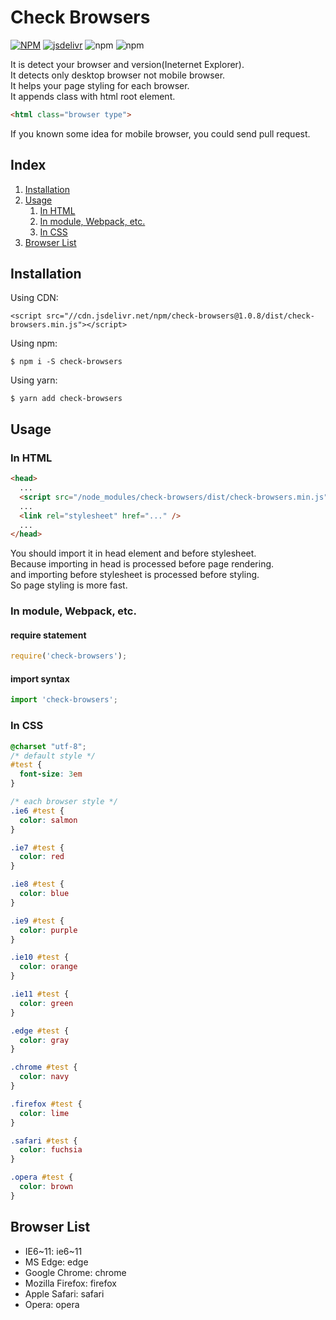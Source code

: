 # Check Browsers
[![NPM](https://nodei.co/npm/check-browsers.png)](https://www.npmjs.com/package/check-browsers)
[![jsdelivr](https://img.shields.io/badge/cdn-v1.0.4-ff69b4.svg)](https://www.jsdelivr.com/projects/check-browsers)
![npm](https://img.shields.io/npm/dt/check-browsers.svg?style=plastic)
![npm](https://img.shields.io/npm/v/check-browsers.svg?style=plastic)
  
It is detect your browser and version(Ineternet Explorer).  
It detects only desktop browser not mobile browser.  
It helps your page styling for each browser.  
It appends class with html root element.  
```html
<html class="browser type">
```
If you known some idea for mobile browser, you could send pull request.

## Index
1. [Installation](#installation)
2. [Usage](#usage)
    1. [In HTML](#in-html)
    2. [In module, Webpack, etc.](#in-module-webpack-etc)
    3. [In CSS](#in-css)
3. [Browser List](#browser-list)

## Installation
Using CDN: 
```
<script src="//cdn.jsdelivr.net/npm/check-browsers@1.0.8/dist/check-browsers.min.js"></script>
```
Using npm:
```
$ npm i -S check-browsers
```
Using yarn:
```
$ yarn add check-browsers
```

## Usage
### In HTML
```html
<head>
  ...
  <script src="/node_modules/check-browsers/dist/check-browsers.min.js"></script>
  ...
  <link rel="stylesheet" href="..." />
  ...
</head>
```
You should import it in head element and before stylesheet.  
Because importing in head is processed before page rendering.  
and importing before stylesheet is processed before styling.  
So page styling is more fast.

### In module, Webpack, etc.
#### require statement
```javascript
require('check-browsers');
```

#### import syntax
```javascript
import 'check-browsers';
```

### In CSS
```css
@charset "utf-8";
/* default style */
#test {
  font-size: 3em
}

/* each browser style */
.ie6 #test {
  color: salmon
}

.ie7 #test {
  color: red
}

.ie8 #test {
  color: blue
}

.ie9 #test {
  color: purple
}

.ie10 #test {
  color: orange
}

.ie11 #test {
  color: green
}

.edge #test {
  color: gray
}

.chrome #test {
  color: navy
}

.firefox #test {
  color: lime
}

.safari #test {
  color: fuchsia
}

.opera #test {
  color: brown
}
```

## Browser List
* IE6~11: ie6~11
* MS Edge: edge
* Google Chrome: chrome
* Mozilla Firefox: firefox
* Apple Safari: safari
* Opera: opera
